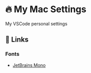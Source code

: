 # 🔥 My Mac Settings
My VSCode personal settings

## 🔗 Links
### Fonts
- [JetBrains Mono](https://www.jetbrains.com/lp/mono/)
